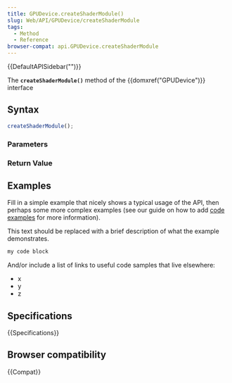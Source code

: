```yaml
---
title: GPUDevice.createShaderModule()
slug: Web/API/GPUDevice/createShaderModule
tags:
  - Method
  - Reference
browser-compat: api.GPUDevice.createShaderModule
---
```

{{DefaultAPISidebar("")}}

The **`createShaderModule()`** method of the {{domxref("GPUDevice")}} interface 

## Syntax

```js
createShaderModule();
```

### Parameters



### Return Value



## Examples

Fill in a simple example that nicely shows a typical usage of the API, then perhaps some more complex examples (see our guide on how to add [code examples](/en-US/docs/MDN/Contribute/Structures/Code_examples) for more information).

This text should be replaced with a brief description of what the example demonstrates.

```js
my code block
```

And/or include a list of links to useful code samples that live elsewhere:

*   x
*   y
*   z

## Specifications

{{Specifications}}

## Browser compatibility

{{Compat}}

